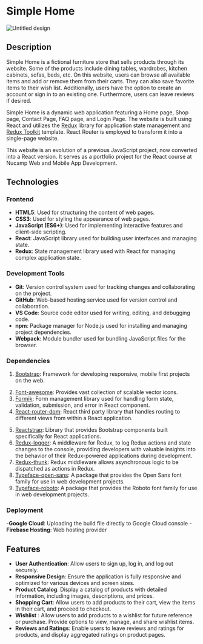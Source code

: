 # Simple Home

![Untitled design](https://github.com/eunikehp/SimpleHome-react/assets/104567399/2a510e19-3bb8-45f1-a6cf-b0f07e17d570)


## Description

Simple Home is a fictional furniture store that sells products through its website. Some of the products include dining tables, wardrobes, kitchen cabinets, sofas, beds, etc. On this website, users can browse all available items and add or remove them from their carts. They can also save favorite items to their wish list. Additionally, users have the option to create an account or sign in to an existing one. Furthermore, users can leave reviews if desired.

Simple Home is a dynamic web application featuring a Home page, Shop page, Contact Page, FAQ page, and Login Page. The website is built using React and utilizes the [Redux](https://redux.js.org/) library for application state management and [Redux Toolkit](https://redux-toolkit.js.org/) template. React Router is employed to transform it into a single-page website.

This website is an evolution of a previous JavaScript project, now converted into a React version. It serves as a portfolio project for the React course at Nucamp Web and Mobile App Development.

## Technologies

### Frontend

- **HTML5**: Used for structuring the content of web pages.
- **CSS3**: Used for styling the appearance of web pages.
- **JavaScript (ES6+)**: Used for implementing interactive features and client-side scripting.
- **React**: JavaScript library used for building user interfaces and managing state.
- **Redux**: State management library used with React for managing complex application state.


<!-- ### Backend

- **Node.js**: JavaScript runtime used for building scalable server-side applications.
- **Express.js**: Web application framework for Node.js used for building RESTful APIs and handling HTTP requests.
- **MongoDB**: NoSQL database used for storing and managing data.
- **Mongoose**: MongoDB object modeling library for Node.js used for interacting with MongoDB databases. -->

### Development Tools

- **Git**: Version control system used for tracking changes and collaborating on the project.
- **GitHub**: Web-based hosting service used for version control and collaboration.
- **VS Code**: Source code editor used for writing, editing, and debugging code.
- **npm**: Package manager for Node.js used for installing and managing project dependencies.
- **Webpack**: Module bundler used for bundling JavaScript files for the browser.



### Dependencies

1. [Bootstrap](https://www.npmjs.com/package/bootstrap): Framework for developing responsive, mobile first projects on the web.
<!-- 2. [Bootstrap-social](https://www.npmjs.com/package/bootstrap-social): provides ready-to-use styling for various social media buttons and icons. -->
2. [Font-awesome](https://www.npmjs.com/package/font-awesome): Provides vast collection of scalable vector icons.
3. [Formik](https://www.npmjs.com/package/formik): Form management library used for handling form state, validation, submission, and error in React component.
4. [React-router-dom](https://www.npmjs.com/package/react-router-dom): React third party library that handles routing to different views from within a React application.
<!-- 6. [React-spring](https://www.npmjs.com/package/react-spring) -->
5. [Reactstrap](https://www.npmjs.com/package/reactstrap): Library that provides Bootstrap components built specifically for React applications.
6. [Redux-logger](https://www.npmjs.com/package/redux-logger): A middleware for Redux, to log Redux actions and state changes to the console, providing developers with valuable insights into the behavior of their Redux-powered applications during development.
7. [Redux-thunk](https://redux.js.org/usage/writing-logic-thunks): Redux middleware allows asynchronous logic to be dispatched as actions in Redux.
8. [Typeface-open-sans](https://www.npmjs.com/package/typeface-open-sans): A package that provides the Open Sans font family for use in web development projects.
9. [Typeface-roboto](https://www.npmjs.com/package/typeface-roboto): A package that provides the Roboto font family for use in web development projects.

### Deployment 

-**Google Cloud**: Uploading the build file directly to Google Cloud console
-**Firebase Hosting**: Web hosting provider

## Features

- **User Authentication**: Allow users to sign up, log in, and log out securely.
- **Responsive Design**: Ensure the application is fully responsive and optimized for various devices and screen sizes.
- **Product Catalog**: Display a catalog of products with detailed information, including images, descriptions, and prices.
- **Shopping Cart**: Allow users to add products to their cart, view the items in their cart, and proceed to checkout.
- **Wishlist** : Allow users to add products to a wishlist for future reference or purchase. Provide options to view, manage, and share wishlist items.
- **Reviews and Ratings**: Enable users to leave reviews and ratings for products, and display aggregated ratings on product pages.


<!--

Install and set up a RESTful development server called json-server that can locally serve JSON data as well as static content.
npm install json-server -g


## Launch

Consider also using additional elements such as: 

Table of contents
Illustrations
Scope of functionalities 
Examples of use
Project status 
Sources
Other information

# Getting Started with Create React App and Redux

This project was bootstrapped with [Create React App](https://github.com/facebook/create-react-app), using the [Redux](https://redux.js.org/) and [Redux Toolkit](https://redux-toolkit.js.org/) template.

## Available Scripts

In the project directory, you can run:

### `npm start`

Runs the app in the development mode.\
Open [http://localhost:3000](http://localhost:3000) to view it in your browser.

The page will reload when you make changes.\
You may also see any lint errors in the console.

### `npm test`

Launches the test runner in the interactive watch mode.\
See the section about [running tests](https://facebook.github.io/create-react-app/docs/running-tests) for more information.

### `npm run build`

Builds the app for production to the `build` folder.\
It correctly bundles React in production mode and optimizes the build for the best performance.

The build is minified and the filenames include the hashes.\
Your app is ready to be deployed!

See the section about [deployment](https://facebook.github.io/create-react-app/docs/deployment) for more information.

### `npm run eject`

**Note: this is a one-way operation. Once you `eject`, you can't go back!**

If you aren't satisfied with the build tool and configuration choices, you can `eject` at any time. This command will remove the single build dependency from your project.

Instead, it will copy all the configuration files and the transitive dependencies (webpack, Babel, ESLint, etc) right into your project so you have full control over them. All of the commands except `eject` will still work, but they will point to the copied scripts so you can tweak them. At this point you're on your own.

You don't have to ever use `eject`. The curated feature set is suitable for small and middle deployments, and you shouldn't feel obligated to use this feature. However we understand that this tool wouldn't be useful if you couldn't customize it when you are ready for it.

## Learn More

You can learn more in the [Create React App documentation](https://facebook.github.io/create-react-app/docs/getting-started).

To learn React, check out the [React documentation](https://reactjs.org/).
-->

